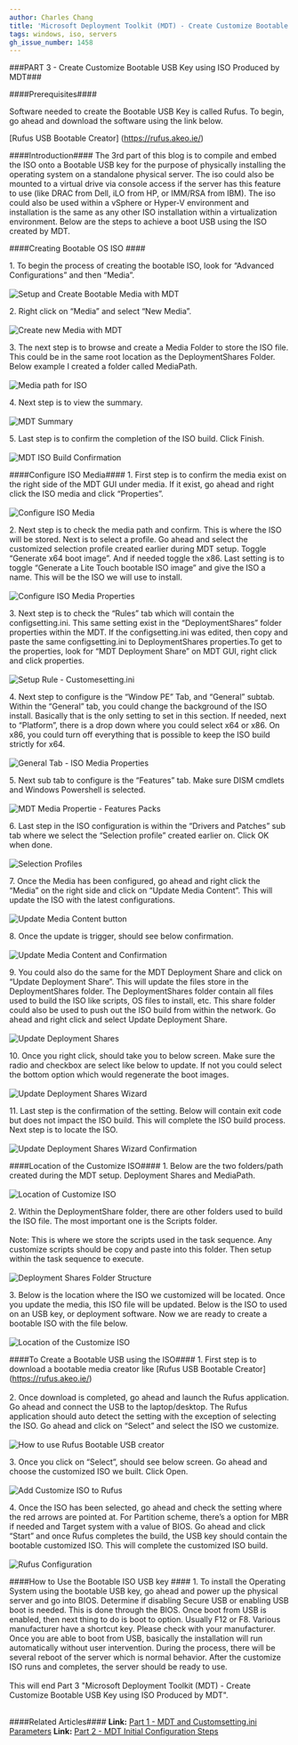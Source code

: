 ```yaml
---
author: Charles Chang
title: 'Microsoft Deployment Toolkit (MDT) - Create Customize Bootable USB Key using ISO Produced by MDT'
tags: windows, iso, servers
gh_issue_number: 1458
---
```


###PART 3 - Create Customize Bootable USB Key using ISO Produced by MDT###

####Prerequisites####

Software needed to create the Bootable USB Key is called Rufus. To begin, go ahead and download the software using the link below. 

[Rufus USB Bootable Creator]
(https://rufus.akeo.ie/)

####Introduction####
The 3rd part of this blog is to compile and embed the ISO onto a Bootable USB key for the purpose of physically installing the operating system on a standalone physical server. The iso could also be mounted to a virtual drive via console access if the server has this feature to use (like DRAC from Dell, iLO from HP, or IMM/RSA from IBM). The iso could also be used within a vSphere or Hyper-V environment and installation is the same as any other ISO installation within a virtualization environment. Below are the steps to achieve a boot USB using the ISO created by MDT.

####Creating Bootable OS ISO ####

1\. To begin the process of creating the bootable ISO, look for “Advanced Configurations” and then “Media”. <br><br>
<img src="\blog\2018\09\13\Microsoft-Deployment-Toolkit-Bootable-USB-Key\image49.png" alt="Setup and Create Bootable Media with MDT" />

2\. Right click on “Media” and select “New Media”.<br><br>
<img src="\blog\2018\09\13\Microsoft-Deployment-Toolkit-Bootable-USB-Key\image81.png" alt="Create new Media with MDT" />

3\. The next step is to browse and create a Media Folder to store the ISO file. This could be in the same root location as the DeploymentShares Folder. Below example I created a folder called MediaPath.<br><br>
<img src="\blog\2018\09\13\Microsoft-Deployment-Toolkit-Bootable-USB-Key\image15.png" alt="Media path for ISO" />

4\. Next step is to view the summary.<br><br>
<img src="\blog\2018\09\13\Microsoft-Deployment-Toolkit-Bootable-USB-Key\image34.png" alt="MDT Summary" />

5\. Last step is to confirm the completion of the ISO build. Click Finish.<br><br>
<img src="\blog\2018\09\13\Microsoft-Deployment-Toolkit-Bootable-USB-Key\image63.png" alt="MDT ISO Build Confirmation" />

####Configure ISO Media####
1\. First step is to confirm the media exist on the right side of the MDT GUI under media. If it exist, go ahead and right click the ISO media and click “Properties”.<br><br>
<img src="\blog\2018\09\13\Microsoft-Deployment-Toolkit-Bootable-USB-Key\image14.png" alt="Configure ISO Media" />

2\. Next step is to check the media path and confirm. This is where the ISO will be stored. Next is to select a profile. Go ahead and select the customized selection profile created earlier during MDT setup. Toggle “Generate x64 boot image”. And if needed toggle the x86. Last setting is to toggle “Generate a Lite Touch bootable ISO image” and give the ISO a name. This will be the ISO we will use to install.<br><br>
<img src="\blog\2018\09\13\Microsoft-Deployment-Toolkit-Bootable-USB-Key\image29.png" alt="Configure ISO Media Properties" />

3\. Next step is to check the “Rules” tab which will contain the configsetting.ini. This same setting exist in the “DeploymentShares” folder properties within the MDT. If the configsetting.ini was edited, then copy and paste the same configsetting.ini to DeploymentShares properties.To get to the properties, look for “MDT Deployment Share” on MDT GUI, right click and click properties.<br><br>
<img src="\blog\2018\09\13\Microsoft-Deployment-Toolkit-Bootable-USB-Key\image54.png" alt="Setup Rule - Customesetting.ini" />

4\. Next step to configure is the “Window PE” Tab, and “General” subtab. Within the “General” tab, you could change the background of the ISO install. Basically that is the only setting to set in this section. If needed, next to “Platform”, there is a drop down where you could select x64 or x86. On x86, you could turn off everything that is possible to keep the ISO build strictly for x64.<br><br>
<img src="\blog\2018\09\13\Microsoft-Deployment-Toolkit-Bootable-USB-Key\image37.png" alt="General Tab - ISO Media Properties" />

5\. Next sub tab to configure is the “Features” tab. Make sure DISM cmdlets and Windows Powershell is selected.<br><br>
<img src="\blog\2018\09\13\Microsoft-Deployment-Toolkit-Bootable-USB-Key\image84.png" alt="MDT Media Propertie - Features Packs" />

6\. Last step in the ISO configuration is within the “Drivers and Patches” sub tab where we select the “Selection profile” created earlier on. Click OK when done.<br><br>
<img src="\blog\2018\09\13\Microsoft-Deployment-Toolkit-Bootable-USB-Key\image47.png" alt="Selection Profiles" />

7\. Once the Media has been configured, go ahead and right click the “Media” on the right side and click on “Update Media Content”. This will update the ISO with the latest configurations.<br><br>
<img src="\blog\2018\09\13\Microsoft-Deployment-Toolkit-Bootable-USB-Key\image35.png" alt="Update Media Content button" />

8\. Once the update is trigger, should see below confirmation.<br><br>
<img src="\blog\2018\09\13\Microsoft-Deployment-Toolkit-Bootable-USB-Key\image36.png" alt="Update Media Content and Confirmation" />

9\. You could also do the same for the MDT Deployment Share and click on “Update Deployment Share”. This will update the files store in the DeploymentShares folder. The DeploymentShares folder contain all files used to build the ISO like scripts, OS files to install, etc. This share folder could also be used to push out the ISO build from within the network. Go ahead and right click and select Update Deployment Share.<br><br>
<img src="\blog\2018\09\13\Microsoft-Deployment-Toolkit-Bootable-USB-Key\image80.png" alt="Update Deployment Shares" />

10\. Once you right click, should take you to below screen. Make sure the radio and checkbox are select like below to update. If not you could select the bottom option which would regenerate the boot images.<br><br>
<img src="\blog\2018\09\13\Microsoft-Deployment-Toolkit-Bootable-USB-Key\image53.png" alt="Update Deployment Shares Wizard" />

11\. Last step is the confirmation of the setting. Below will contain exit code but does not impact the ISO build. This will complete the ISO build process. Next step is to locate the ISO. <br><br>
<img src="\blog\2018\09\13\Microsoft-Deployment-Toolkit-Bootable-USB-Key\image1.png" alt="Update Deployment Shares Wizard Confirmation" />

####Location of the Customize ISO####
1\. Below are the two folders/path created during the MDT setup. Deployment Shares and MediaPath.<br><br>
<img src="\blog\2018\09\13\Microsoft-Deployment-Toolkit-Bootable-USB-Key\image11.png" alt="Location of Customize ISO" />

2\. Within the DeploymentShare folder, there are other folders used to build the ISO file. The most important one is the Scripts folder. <br><br>
Note: This is where we store the scripts used in the task sequence. Any customize scripts should be copy and paste into this folder. Then setup within the task sequence to execute. <br><br>
<img src="\blog\2018\09\13\Microsoft-Deployment-Toolkit-Bootable-USB-Key\image62.png" alt="Deployment Shares Folder Structure" />

3\. Below is the location where the ISO we customized will be located. Once you update the media, this ISO file will be updated. Below is the ISO to used on an USB key, or deployment software. Now we are ready to create a bootable ISO with the file below.<br><br>
<img src="\blog\2018\09\13\Microsoft-Deployment-Toolkit-Bootable-USB-Key\image59.png" alt="Location of the Customize ISO" />

####To Create a Bootable USB using the ISO####
1\. First step is to download a bootable media creator like [Rufus USB Bootable Creator] (https://rufus.akeo.ie/)<br><br>
2\. Once download is completed, go ahead and launch the Rufus application. Go ahead and connect the USB to the laptop/desktop. The Rufus application should auto detect the setting with the exception of selecting the ISO. Go ahead and click on “Select” and select the ISO we customize.<br><br>
<img src="\blog\2018\09\13\Microsoft-Deployment-Toolkit-Bootable-USB-Key\image24.png" alt="How to use Rufus Bootable USB creator" />

3\. Once you click on “Select”, should see below screen. Go ahead and choose the customized ISO we built. Click Open.<br><br>
<img src="\blog\2018\09\13\Microsoft-Deployment-Toolkit-Bootable-USB-Key\image68.png" alt="Add Customize ISO to Rufus" />

4\. Once the ISO has been selected, go ahead and check the setting where the red arrows are pointed at. For Partition scheme, there’s a option for MBR if needed and Target system with a value of BIOS. Go ahead and click “Start” and once Rufus completes the build, the USB key should contain the bootable customized ISO. This will complete the customized ISO build.<br><br>
<img src="\blog\2018\09\13\Microsoft-Deployment-Toolkit-Bootable-USB-Key\image41.png" alt="Rufus Configuration" />

####How to Use the Bootable ISO USB key ####
1\. To install the Operating System using the bootable USB key, go ahead and power up the physical server and go into BIOS. Determine if disabling Secure USB or enabling USB boot is needed. This is done through the BIOS. Once boot from USB is enabled, then next thing to do is boot to option. Usually F12 or F8. Various manufacturer have a shortcut key. Please check with your manufacturer. Once you are able to boot from USB, basically the installation will run automatically without user intervention. During the process, there will be several reboot of the server which is normal behavior. After the customize ISO runs and completes, the server should be ready to use.<br><br>
This will end Part 3 "Microsoft Deployment Toolkit (MDT) - Create Customize Bootable USB Key using ISO Produced by MDT". <br><br>

####Related Articles####
**Link:** <A href=/blog/2018/09/11/Microsoft-Deployment-Toolkit-Customsettingini.html.md>Part 1 - MDT and Customsetting.ini Parameters</a>
**Link:** <A href=/blog/2018/09/12/Microsoft-Deployment-Toolkit-Initial-Configuration.html.md>Part 2 - MDT Initial Configuration Steps</a><br>